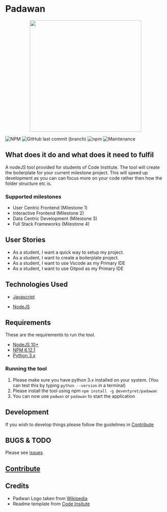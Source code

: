 <!-- markdownlint-disable MD033 -->

# Padawan

<div align="center">
  <img src="https://upload.wikimedia.org/wikipedia/en/d/d7/Ahsoka_Tano.png" height="350" width="350">
</div>

![NPM](https://img.shields.io/npm/l/@eventyret/padawan?style=for-the-badge)
![GitHub last commit (branch)](https://img.shields.io/github/last-commit/eventyret/padawan/develop?style=for-the-badge)
![npm](https://img.shields.io/npm/v/@eventyret/padawan?style=for-the-badge)
![Maintenance](https://img.shields.io/maintenance/yes/2020?style=for-the-badge)

## What does it do and what does it need to fulfil

A nodeJS tool provided for students of Code Institute. The tool will create the boilerplate for your current milestone project.
This will speed up development as you can can focus more on your code rather then how the folder structure etc is.

### Supported milestones

- User Centric Frontend (Milestone 1)
- Interactive Frontend (Milestone 2)
- Data Centric Development (Milestone 3)
- Full Stack Frameworks (Milestone 4)

## User Stories

- As a student, I want a quick way to setup my project.
- As a student, I want to create a boilerplate project.
- As a student, I want to use Vscode as my Primary IDE
- As a student, I want to use Gitpod as my Primary IDE

## Technologies Used

- [Javascript](https://developer.mozilla.org/en-US/docs/Learn/Getting_started_with_the_web/JavaScript_basics)

- [NodeJS](https://www.nodejs.org)

## Requirements

These are the requirements to run the tool.

- [NodeJS 10+](https://www.nodejs.org)
- [NPM 6.12.1](npmjs.com)
- [Python 3.x](https://www.python.org/)

### Running the tool

1. Please make sure you have python 3.x installed on your system. (You can test this by typing `python --version` in a terminal)
1. Please install the tool using npm `npm install -g @eventyret/padawan`
1. You can now use `padwan` or `padawan` to start the application

## Development

If you wish to develop things please follow the guidelines in [Contribute](CONTRIBUTING.md)

## BUGS & TODO

Please see [issues](https://github.com/Eventyret/Padawan/issues)

## [Contribute](CONTRIBUTING.md)

## Credits

- Padwan Logo taken from [Wikipedia](https://upload.wikimedia.org/wikipedia/en/d/d7/Ahsoka_Tano.png)
- Readme template from [Code Insitute](https://github.com/Code-Institute-Solutions/readme-template/blob/master/README.md)
